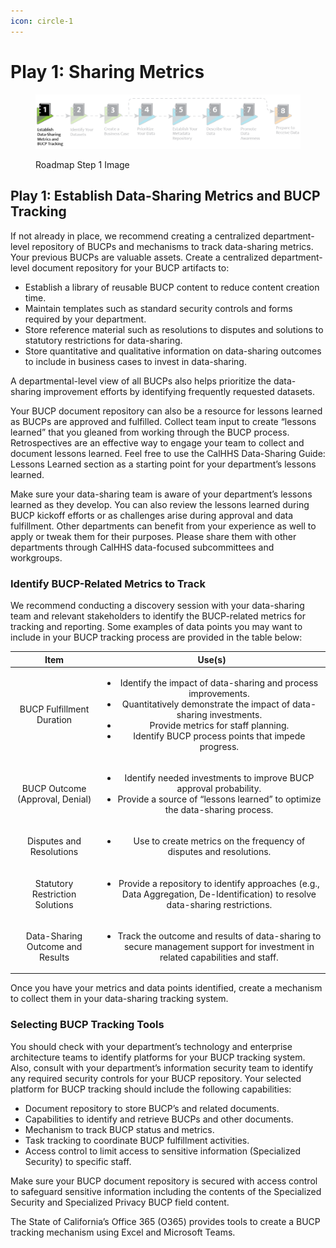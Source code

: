 ```yaml
---
icon: circle-1
---
```


# Play 1: Sharing Metrics

<figure><img src="../../.gitbook/assets/image (12).png" alt=""><figcaption><p>Roadmap Step 1 Image</p></figcaption></figure>

## Play 1: Establish Data-Sharing Metrics and BUCP Tracking

If not already in place, we recommend creating a centralized department-level repository of BUCPs and mechanisms to track data-sharing metrics. Your previous BUCPs are valuable assets. Create a centralized department-level document repository for your BUCP artifacts to:

* Establish a library of reusable BUCP content to reduce content creation time.
* Maintain templates such as standard security controls and forms required by your department.
* Store reference material such as resolutions to disputes and solutions to statutory restrictions for data-sharing.
* Store quantitative and qualitative information on data-sharing outcomes to include in business cases to invest in data-sharing.

A departmental-level view of all BUCPs also helps prioritize the data-sharing improvement efforts by identifying frequently requested datasets.

Your BUCP document repository can also be a resource for lessons learned as BUCPs are approved and fulfilled. Collect team input to create “lessons learned” that you gleaned from working through the BUCP process. Retrospectives are an effective way to engage your team to collect and document lessons learned. Feel free to use the CalHHS Data-Sharing Guide: Lessons Learned section as a starting point for your department’s lessons learned.

Make sure your data-sharing team is aware of your department’s lessons learned as they develop. You can also review the lessons learned during BUCP kickoff efforts or as challenges arise during approval and data fulfillment. Other departments can benefit from your experience as well to apply or tweak them for their purposes. Please share them with other departments through CalHHS data-focused subcommittees and workgroups.

### Identify BUCP-Related Metrics to Track <a href="#identify_bucp-related_metrics_to_track" id="identify_bucp-related_metrics_to_track"></a>

We recommend conducting a discovery session with your data-sharing team and relevant stakeholders to identify the BUCP-related metrics for tracking and reporting. Some examples of data points you may want to include in your BUCP tracking process are provided in the table below:

|               Item               |                                                                                                                               Use(s)                                                                                                                               |
| :------------------------------: | :----------------------------------------------------------------------------------------------------------------------------------------------------------------------------------------------------------------------------------------------------------------: |
|     BUCP Fulfillment Duration    | <ul><li>Identify the impact of data-sharing and process improvements.</li><li>Quantitatively demonstrate the impact of data- sharing investments.</li><li>Provide metrics for staff planning.</li><li>Identify BUCP process points that impede progress.</li></ul> |
|  BUCP Outcome (Approval, Denial) |                                               <ul><li>Identify needed investments to improve BUCP approval probability.</li><li>Provide a source of “lessons learned” to optimize the data-sharing process.</li></ul>                                              |
|     Disputes and Resolutions     |                                                                                        <ul><li>Use to create metrics on the frequency of disputes and resolutions.</li></ul>                                                                                       |
|  Statutory Restriction Solutions |                                                           <ul><li>Provide a repository to identify approaches (e.g., Data Aggregation, De-Identification) to resolve data-sharing restrictions.</li></ul>                                                          |
| Data-Sharing Outcome and Results |                                                           <ul><li>Track the outcome and results of data-sharing to secure management support for investment in related capabilities and staff.</li></ul>                                                           |

Once you have your metrics and data points identified, create a mechanism to collect them in your data-sharing tracking system.

### Selecting BUCP Tracking Tools <a href="#selecting_bucp_tracking_tools" id="selecting_bucp_tracking_tools"></a>

You should check with your department’s technology and enterprise architecture teams to identify platforms for your BUCP tracking system. Also, consult with your department’s information security team to identify any required security controls for your BUCP repository. Your selected platform for BUCP tracking should include the following capabilities:

* Document repository to store BUCP’s and related documents.
* Capabilities to identify and retrieve BUCPs and other documents.
* Mechanism to track BUCP status and metrics.
* Task tracking to coordinate BUCP fulfillment activities.
* Access control to limit access to sensitive information (Specialized Security) to specific staff.

Make sure your BUCP document repository is secured with access control to safeguard sensitive information including the contents of the Specialized Security and Specialized Privacy BUCP field content.

The State of California’s Office 365 (O365) provides tools to create a BUCP tracking mechanism using Excel and Microsoft Teams.
